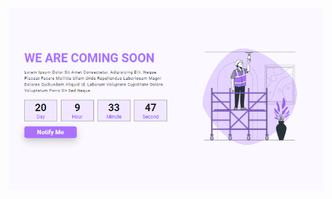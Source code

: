 ![](https://github.com/IrinaSpasova/Landing-Pages/blob/main/03-Responsive-Coming-Soon-Landing-Page/Untitled.png)
